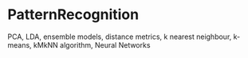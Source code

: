 # PatternRecognition
PCA, LDA, ensemble models, distance metrics, k nearest neighbour, k-means, kMkNN algorithm, Neural Networks
